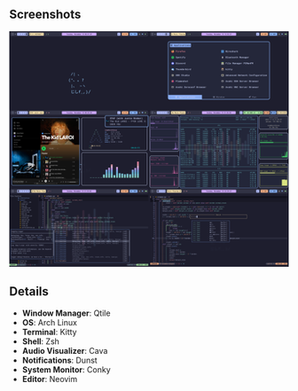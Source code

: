 ## Screenshots
<img src="screenshots/combine.png">

## Details
* **Window Manager**: Qtile
* **OS**: Arch Linux
* **Terminal**: Kitty
* **Shell**: Zsh
* **Audio Visualizer**: Cava
* **Notifications**: Dunst
* **System Monitor**: Conky
* **Editor**: Neovim
